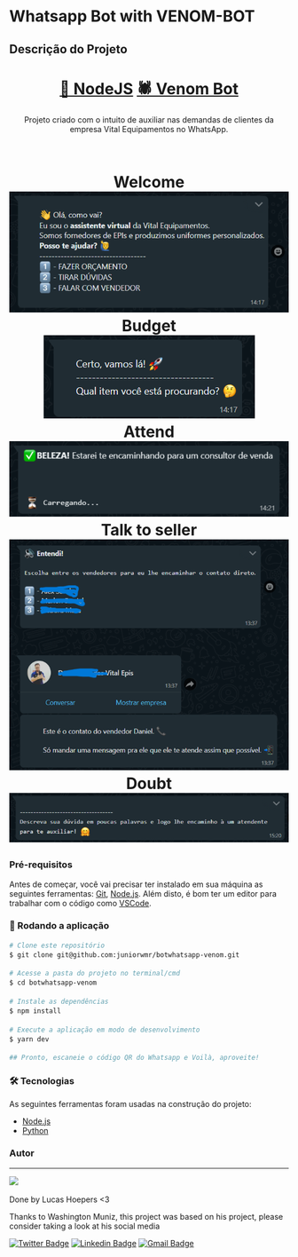 # Whatsapp Bot with VENOM-BOT

## Descrição do Projeto

<p align="center"></p>
<h1 align="center">
    <a href="https://nodejs.org/en/">🔗 NodeJS</a>
    <a href="https://www.npmjs.com/package/venom-bot">🕷 Venom Bot</a>
</h1>
<p align="center"> Projeto criado com o intuito de auxiliar nas demandas de clientes da empresa Vital Equipamentos no WhatsApp.</p>
<br>
<h1 align="center">
  Welcome
  <br>
  <img alt="Welcome" title="Welcome" src="./assets/welcome.png" />
  <br>
  Budget
  <br>
  <img alt="Budget" title="Budget" src="./assets/budget.png" />
  <br>
  Attend
  <br>
  <img alt="Attend" title="Attend" src="./assets/attend.png" />
  <br>
  Talk to seller
  <br>
  <img alt="talkToSeller" title="talkToSeller" src="./assets/talkToSeller.png" />
  <br>
  Doubt
  <br>
  <img alt="doubt" title="doubt" src="./assets/doubt.png" />
  <br>
</h1>

### Pré-requisitos

Antes de começar, você vai precisar ter instalado em sua máquina as seguintes ferramentas:
[Git](https://git-scm.com), [Node.js](https://nodejs.org/en/).
Além disto, é bom ter um editor para trabalhar com o código como [VSCode](https://code.visualstudio.com/).

### 🎲 Rodando a aplicação

```bash
# Clone este repositório
$ git clone git@github.com:juniorwmr/botwhatsapp-venom.git

# Acesse a pasta do projeto no terminal/cmd
$ cd botwhatsapp-venom

# Instale as dependências
$ npm install

# Execute a aplicação em modo de desenvolvimento
$ yarn dev

## Pronto, escaneie o código QR do Whatsapp e Voilà, aproveite!
```

### 🛠 Tecnologias

As seguintes ferramentas foram usadas na construção do projeto:

- [Node.js](https://nodejs.org/en/)
- [Python](https://www.python.org)

### Autor

---

<img src="me.png" width="220" >

Done by Lucas Hoepers <3


Thanks to Washington Muniz, this project was based on his project, please consider taking a look at his social media

[![Twitter Badge](https://img.shields.io/badge/-@juniorwmr-1ca0f1?style=flat-square&labelColor=1ca0f1&logo=twitter&logoColor=white&link=https://twitter.com/juniorwmr)](https://twitter.com/juniorwmr) [![Linkedin Badge](https://img.shields.io/badge/-Washington-blue?style=flat-square&logo=Linkedin&logoColor=white&link=https://www.linkedin.com/in/juniorwmr/)](https://www.linkedin.com/in/juniorwmr/)
[![Gmail Badge](https://img.shields.io/badge/-juniorwmr@gmail.com-c14438?style=flat-square&logo=Gmail&logoColor=white&link=mailto:juniorripardo@gmail.com)](mailto:juniorripardo@gmail.com)
